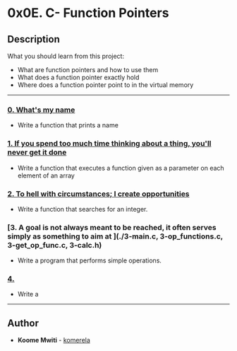 # 0x0E. C- Function Pointers

## Description
What you should learn from this project:

* What are function pointers and how to use them
* What does a function pointer exactly hold
* Where does a function pointer point to in the virtual memory

---

### [0. What's my name](./0-print_name.c)
* Write a function that prints a name

### [1.  If you spend too much time thinking about a thing, you'll never get it done](./1-array_iterator.c)

* Write a function that executes a function given as a parameter on each element of an array

### [2. To hell with circumstances; I create opportunities](./2-int_index.c)

* Write a function that searches for an integer.

### [3. A goal is not always meant to be reached, it often serves simply as something to aim at ](./3-main.c, 3-op_functions.c, 3-get_op_func.c, 3-calc.h)
* Write a program that performs simple operations.

### [4. ](./.c)
* Write a

---

## Author
* **Koome Mwiti** - [komerela](https://github.com/komerela)